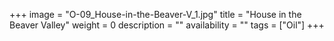 +++
image = "O-09_House-in-the-Beaver-V_1.jpg"
title = "House in the Beaver Valley"
weight = 0
description = ""
availability = ""
tags = ["Oil"]
+++
